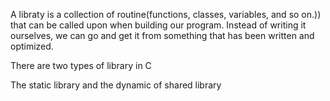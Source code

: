 A libraty is a collection of routine(functions, classes, variables, and so on.)) that can be called upon when building our program. Instead of writing it ourselves, we can go and get it from something that has been written and optimized.

There are two types of library in C

The static library
and the dynamic of shared library
